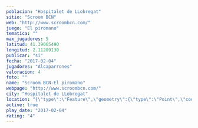 ```yaml
---
poblacion: "Hospitalet de LLobregat"
sitio: "Scroom BCN"
web: "http://www.scroombcn.com/"
juego: "El piromano"
tematica: ""
max_jugadores: 5
latitud: 41.39065490
longitud: 2.11289130
publicar: "si"
fecha: "2017-02-04"
jugadores: "Alcaparrones"
valoracion: 4
foto: ""
name: "Scroom BCN-El piromano"
webpage: "http://www.scroombcn.com/"
city: "Hospitalet de LLobregat"
location: "{\"type\":\"Feature\",\"geometry\":{\"type\":\"Point\",\"coordinates\":[41.3906549,2.1128913]}}"
active: true
play_date: "2017-02-04"
rating: "4"
---
```

